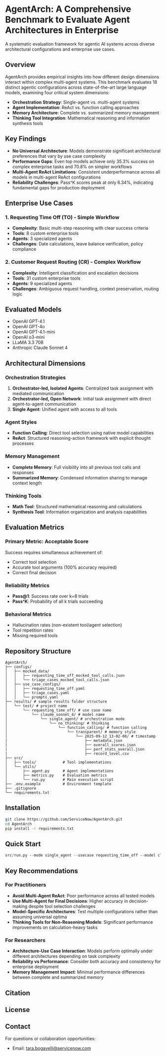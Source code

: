 # AgentArch: A Comprehensive Benchmark to Evaluate Agent Architectures in Enterprise

A systematic evaluation framework for agentic AI systems across diverse architectural configurations and enterprise use cases.

## Overview

AgentArch provides empirical insights into how different design dimensions interact within complex multi-agent systems. This benchmark evaluates 18 distinct agentic configurations across state-of-the-art large language models, examining four critical system dimensions:

- **Orchestration Strategy**: Single-agent vs. multi-agent systems
- **Agent Implementation**: ReAct vs. function calling approaches  
- **Memory Architecture**: Complete vs. summarized memory management
- **Thinking Tool Integration**: Mathematical reasoning and information synthesis tools

## Key Findings

- **No Universal Architecture**: Models demonstrate significant architectural preferences that vary by use case complexity
- **Performance Gaps**: Even top models achieve only 35.3% success on complex enterprise tasks and 70.8% on simpler workflows
- **Multi-Agent ReAct Limitations**: Consistent underperformance across all models in multi-agent ReAct configurations
- **Reliability Challenges**: Pass^K scores peak at only 6.34%, indicating fundamental gaps for production deployment

## Enterprise Use Cases

### 1. Requesting Time Off (TO) - Simple Workflow
- **Complexity**: Basic multi-step reasoning with clear success criteria
- **Tools**: 8 custom enterprise tools
- **Agents**: 3 specialized agents
- **Challenges**: Date calculations, leave balance verification, policy compliance

### 2. Customer Request Routing (CR) - Complex Workflow  
- **Complexity**: Intelligent classification and escalation decisions
- **Tools**: 31 custom enterprise tools
- **Agents**: 9 specialized agents
- **Challenges**: Ambiguous request handling, context preservation, routing logic

## Evaluated Models

- OpenAI GPT-4.1
- OpenAI GPT-4o  
- OpenAI GPT-4.1-mini
- OpenAI o3-mini
- LLaMA 3.3 70B
- Anthropic Claude Sonnet 4

## Architectural Dimensions

### Orchestration Strategies
1. **Orchestrator-led, Isolated Agents**: Centralized task assignment with mediated communication
2. **Orchestrator-led, Open Network**: Initial task assignment with direct agent-to-agent communication  
3. **Single Agent**: Unified agent with access to all tools

### Agent Styles
- **Function Calling**: Direct tool selection using native model capabilities
- **ReAct**: Structured reasoning-action framework with explicit thought processes

### Memory Management
- **Complete Memory**: Full visibility into all previous tool calls and responses
- **Summarized Memory**: Condensed information sharing to manage context length

### Thinking Tools
- **Math Tool**: Structured mathematical reasoning and calculations
- **Synthesis Tool**: Information organization and analysis capabilities

## Evaluation Metrics

### Primary Metric: Acceptable Score
Success requires simultaneous achievement of:
- Correct tool selection
- Accurate tool arguments (100% accuracy required)
- Correct final decision

### Reliability Metrics
- **Pass@1**: Success rate over k=8 trials
- **Pass^K**: Probability of all k trials succeeding

### Behavioral Metrics
- Hallucination rates (non-existent tool/agent selection)
- Tool repetition rates
- Missing required tools

## Repository Structure

```
AgentArch/
├── configs/
│   ├── mocked_data/
│   │   ├── requesting_time_off_mocked_tool_calls.json
│   │   └── triage_cases_mocked_tool_calls.json
│   ├── use_case_configs/
│   │   ├── requesting_time_off.yaml
│   │   ├── triage_cases.yaml
│   │   └── prompts.yaml
├── results/ # sample results folder structure
│   └── test/ # project name
│       └── requesting_time_off/ # use case name
│           └── claude_sonnet_4/ # model name
│               └── single_agent/ # orchestration mode
│                   └── no_thinking/ # thinking 
│                       └── function_calling/ # function calling
│                           └── transparent/ # memory style
│                               └── 2025-09-12_13-02-08/ # timestamp
|                                   ├── metadata.json
|                                   ├── overall_scores.json
|                                   ├── perf_stats_overall.json
|                                   ├── record_level.csv
├── src/
│   ├── tools/            # Tool implementations
│   └── utils/
│       ├── agent.py      # Agent implementations
│       ├── metrics.py    # Evaluation metrics
│       └── run.py        # Main execution script
├── .env.example          # Environment template
├── .gitignore
└── requirements.txt
```

## Installation

```bash
git clone https://github.com/ServiceNow/AgentArch.git
cd AgentArch
pip install -r requirements.txt
```

## Quick Start

```python
src/run.py --mode single_agent --usecase requesting_time_off --model claude_sonnet_4 --agent_type function_calling --project test --debug
```

## Key Recommendations

### For Practitioners
- **Avoid Multi-Agent ReAct**: Poor performance across all tested models
- **Use Multi-Agent for Final Decisions**: Higher accuracy in decision-making despite tool selection challenges
- **Model-Specific Architectures**: Test multiple configurations rather than assuming universal optima
- **Thinking Tools for Non-Reasoning Models**: Significant performance improvements on calculation-heavy tasks

### For Researchers
- **Architecture-Use Case Interaction**: Models perform optimally under different architectures depending on task complexity
- **Reliability vs Performance**: Consider both accuracy and consistency for enterprise deployment
- **Memory Management Impact**: Minimal performance differences between complete and summarized memory

## Citation


## License

## Contact

For questions or collaboration opportunities:
- Email: tara.bogavelli@servicenow.com

